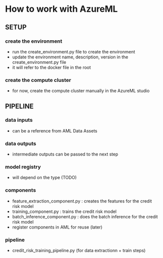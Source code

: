 # How to work with AzureML 

## SETUP
### create the environment
- run the create_environment.py file to create the environment
- update the environment name, description, version in the create_environment.py file
- it will refer to the docker file in the root

### create the compute cluster
- for now, create the compute cluster manually in the AzureML studio

## PIPELINE
### data inputs
- can be a reference from AML Data Assets

### data outputs 
- intermediate outputs can be passed to the next step 

### model registry
- will depend on the type (TODO)

### components 
- feature_extraction_component.py : creates the features for the credit risk model
- training_component.py : trains the credit risk model
- batch_inference_component.py : does the batch inference for the credit risk model
- register components in AML for reuse (later)


### pipeline
- credit_risk_training_pipeline.py (for data extractionn + train steps)

